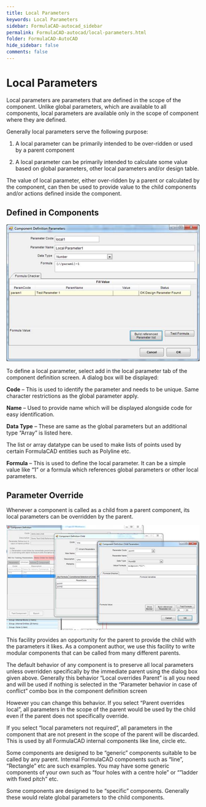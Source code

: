 ```yaml
---
title: Local Parameters
keywords: Local Parameters
sidebar: FormulaCAD-autocad_sidebar
permalink: FormulaCAD-autocad/local-parameters.html
folder: FormulaCAD-AutoCAD
hide_sidebar: false
comments: false
---
```

# Local Parameters



Local parameters are parameters that are defined in the scope of the component. Unlike global parameters, which are available to all components, local parameters are available only in the scope of component where they are defined.

Generally local parameters serve the following purpose:

1.  A local parameter can be primarily intended to be over-ridden or used by a parent component



2.  A local parameter can be primarily intended to calculate some value based on global parameters, other local parameters and/or design table.



The value of local parameter, either over-ridden by a parent or calculated by the component, can then be used to provide value to the child components and/or actions defined inside the component.



## Defined in Components

![](/images/define-component-definition-parameters.jpg)

To define a local parameter, select add in the local parameter tab of the component definition screen. A dialog box will be displayed:

**Code** – This is used to identify the parameter and needs to be unique. Same character restrictions as the global parameter apply.

**Name** – Used to provide name which will be displayed alongside code for easy identification.

**Data Type** – These are same as the global parameters but an additional type “Array” is listed here.

The list or array datatype can be used to make lists of points used by certain FormulaCAD entities such as Polyline etc.

**Formula** – This is used to define the local parameter. It can be a simple value like “1” or a formula which references global parameters or other local parameters.


## Parameter Override



Whenever a component is called as a child from a parent component, its local parameters can be overridden by the parent.

![](/images/parameter-override.jpg)

This facility provides an opportunity for the parent to provide the child with the parameters it likes. As a component author, we use this facility to write modular components that can be called from many different parents.

The default behavior of any component is to preserve all local parameters unless overridden specifically by the immediate parent using the dialog box given above. Generally this behavior “Local overrides Parent” is all you need and will be used if nothing is selected in the “Parameter behavior in case of conflict” combo box in the component definition screen

However you can change this behavior. If you select “Parent overrides local”, all parameters in the scope of the parent would be used by the child even if the parent does not specifically override.

If you select “local parameters not required”, all parameters in the component that are not present in the scope of the parent will be discarded. This is used by all FormulaCAD internal components like line, circle etc.

Some components are designed to be “generic” components suitable to be called by any parent. Internal FormulaCAD components such as “line”, “Rectangle” etc are such examples. You  may have some generic components of your own such as “four holes with a centre hole” or “”ladder with fixed pitch” etc.

Some components are designed to be “specific” components. Generally these would relate global parameters to the child components.
